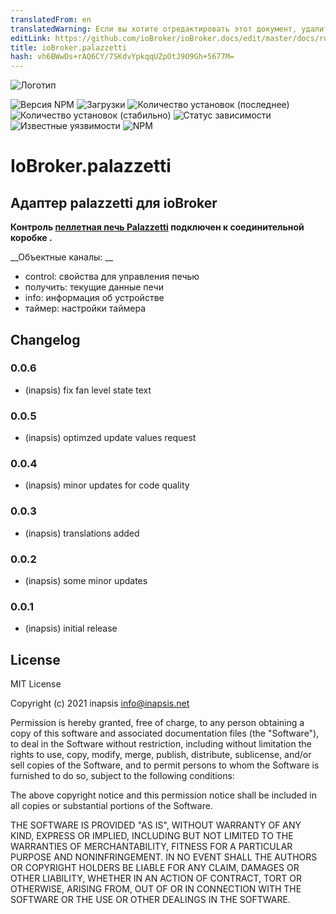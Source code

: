 ```yaml
---
translatedFrom: en
translatedWarning: Если вы хотите отредактировать этот документ, удалите поле «translatedFrom», в противном случае этот документ будет снова автоматически переведен
editLink: https://github.com/ioBroker/ioBroker.docs/edit/master/docs/ru/adapterref/iobroker.palazzetti/README.md
title: ioBroker.palazzetti
hash: vh6BWwDs+rAQ6CY/7SKdvYpkqqUZpOtJ9O9Gh+5677M=
---
```

![Логотип](../../../en/adapterref/iobroker.palazzetti/admin/palazzetti.png)

![Версия NPM](http://img.shields.io/npm/v/iobroker.palazzetti.svg)
![Загрузки](https://img.shields.io/npm/dm/iobroker.palazzetti.svg)
![Количество установок (последнее)](http://iobroker.live/badges/palazzetti-installed.svg)
![Количество установок (стабильно)](http://iobroker.live/badges/palazzetti-stable.svg)
![Статус зависимости](https://img.shields.io/david/inapsis/iobroker.palazzetti.svg)
![Известные уязвимости](https://snyk.io/test/github/inapsis/ioBroker.palazzetti/badge.svg)
![NPM](https://nodei.co/npm/iobroker.palazzetti.png?downloads=true)

# IoBroker.palazzetti
## Адаптер palazzetti для ioBroker
__Контроль [пеллетная печь Palazzetti](https://palazzettigroup.com/products/pellet-stoves/) подключен к соединительной коробке .__

__Объектные каналы: __

* control: свойства для управления печью
* получить: текущие данные печи
* info: информация об устройстве
* таймер: настройки таймера

## Changelog

### 0.0.6
* (inapsis) fix fan level state text

### 0.0.5
* (inapsis) optimzed update values request

### 0.0.4
* (inapsis) minor updates for code quality

### 0.0.3
* (inapsis) translations added

### 0.0.2
* (inapsis) some minor updates

### 0.0.1
* (inapsis) initial release

## License
MIT License

Copyright (c) 2021 inapsis <info@inapsis.net>

Permission is hereby granted, free of charge, to any person obtaining a copy
of this software and associated documentation files (the "Software"), to deal
in the Software without restriction, including without limitation the rights
to use, copy, modify, merge, publish, distribute, sublicense, and/or sell
copies of the Software, and to permit persons to whom the Software is
furnished to do so, subject to the following conditions:

The above copyright notice and this permission notice shall be included in all
copies or substantial portions of the Software.

THE SOFTWARE IS PROVIDED "AS IS", WITHOUT WARRANTY OF ANY KIND, EXPRESS OR
IMPLIED, INCLUDING BUT NOT LIMITED TO THE WARRANTIES OF MERCHANTABILITY,
FITNESS FOR A PARTICULAR PURPOSE AND NONINFRINGEMENT. IN NO EVENT SHALL THE
AUTHORS OR COPYRIGHT HOLDERS BE LIABLE FOR ANY CLAIM, DAMAGES OR OTHER
LIABILITY, WHETHER IN AN ACTION OF CONTRACT, TORT OR OTHERWISE, ARISING FROM,
OUT OF OR IN CONNECTION WITH THE SOFTWARE OR THE USE OR OTHER DEALINGS IN THE
SOFTWARE.
